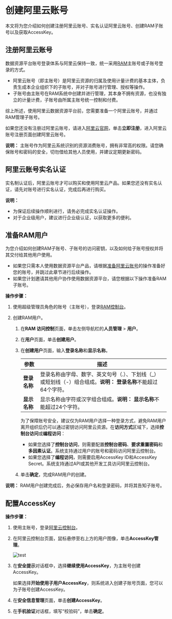 # 创建阿里云账号

本文将为您介绍如何创建注册阿里云账号、实名认证阿里云账号、创建RAM子账号以及获取AccessKey。

## 注册阿里云账号

数据资源平台账号登录体系与阿里云保持一致，统一采用[RAM](https://help.aliyun.com/document_detail/28627.html)主账号或子账号登录的方式。

-   阿里云账号（即主账号）是阿里云资源的归属及使用计量计费的基本主体，负责生成本企业组织下的子账号，并对子账号进行管理、授权等操作。
-   子账号由主账号在RAM系统中创建并进行管理，其本身不拥有资源，也没有独立的计量计费，子账号由所属主账号统一控制和付费。

综上所述，使用阿里云数据资源平台前，您需要准备一个阿里云账号，并通过RAM管理子账号。

如果您还没有注册过阿里云账号，请进入[阿里云官网](https://www.aliyun.com/)，单击**立即注册**，进入阿里云账号注册页面创建阿里云账号。

**说明：** 主账号作为阿里云系统识别的资源消费账号，拥有非常高的权限。请您确保账号和密码的安全，切勿借给其他人员使用，并建议定期更新密码。

## 阿里云账号实名认证

实名制认证后，阿里云账号才可以购买和使用阿里云产品。如果您还没有实名认证，请先对账号进行实名认证，完成后再进行购买。

**说明：**

-   为保证后续操作顺利进行，请务必完成实名认证操作。
-   对于企业级用户，建议进行企业级认证，以获取更多的便利。

## 准备RAM用户

为您介绍如何创建RAM子账号、子账号的访问密钥，以及如何给子账号授权并将其交付给其他用户使用。

-   如果您只需本人使用数据资源平台产品，请根据[准备阿里云账号](https://help.aliyun.com/document_detail/74246.htm)的操作准备好您的账号，并跳过此章节进行后续操作。
-   如果您计划邀请其他用户协作使用数据资源平台，请您根据以下操作准备RAM子账号。

**操作步骤：**

1.  使用超级管理员角色的账号（主账号），登录[RAM控制台](https://ram.console.aliyun.com/overview)。

2.  创建RAM用户。

    1.  在**RAM 访问控制**页面，单击左侧导航栏的**人员管理** \> **用户**。

    2.  在**用户**页面，单击**创建用户**。

    3.  在**创建用户**页面，输入**登录名称**和**显示名称**。

        |参数|描述|
        |--|--|
        |**登录名称**|登录名称由字母、数字、英文句号（.）、下划线（\_）或短划线（-）组合组成。**说明：** **登录名称**不能超过64个字符。 |
        |**显示名称**|显示名称由字符或汉字组合组成。**说明：** **显示名称**不能超过24个字符。 |

        为了保障账号安全，建议仅为RAM用户选择一种登录方式，避免RAM用户离开组织后仍可以通过密钥访问阿里云资源。在**访问方式**区域下，选择**控制台访问**或**编程访问**：

        -   如果您选择了**控制台访问**，则需要配置**控制台密码**、**要求重置密码**和**多因素认证**。系统支持通过用户的账号和密码访问阿里云控制台。
        -   如果您选择了**编程访问**，则需要启用AccessKey ID和AccessKey Secret。系统支持通过API或其他开发工具访问阿里云控制台。
    4.  单击**确定**，完成RAM用户的创建。


**说明：** RAM用户创建完成后，务必保存用户名和登录密码，并将其告知子账号。

## 配置AccessKey

**操作步骤：**

1.  使用主账号，登录[阿里云控制台](https://homenew.console.aliyun.com/)。

2.  在阿里云控制台页面，鼠标悬停至右上方的用户图像，单击**AccessKey管理**。

    ![test](https://static-aliyun-doc.oss-accelerate.aliyuncs.com/assets/img/zh-CN/8506816951/p135903.png)

3.  在**安全提示**对话框中，选择**继续使用AccessKey**，为主账号创建AccessKey。

    如果选择**开始使用子用户AccessKey**，则系统进入创建子账号页面，您可以为子账号创建AccessKey。

4.  在**安全信息管理**页面，单击**创建AccessKey**。

5.  在**手机验证**对话框，填写“校验码”，单击**确定**。


